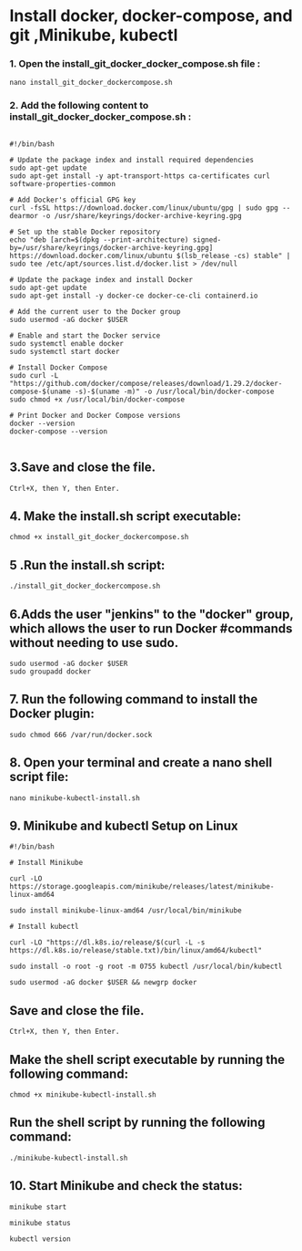# Install  docker, docker-compose, and git ,Minikube, kubectl

### 1. Open the install_git_docker_docker_compose.sh file :

```
nano install_git_docker_dockercompose.sh

```

### 2. Add the following content to install_git_docker_docker_compose.sh :

```

#!/bin/bash

# Update the package index and install required dependencies
sudo apt-get update
sudo apt-get install -y apt-transport-https ca-certificates curl software-properties-common

# Add Docker's official GPG key
curl -fsSL https://download.docker.com/linux/ubuntu/gpg | sudo gpg --dearmor -o /usr/share/keyrings/docker-archive-keyring.gpg

# Set up the stable Docker repository
echo "deb [arch=$(dpkg --print-architecture) signed-by=/usr/share/keyrings/docker-archive-keyring.gpg] https://download.docker.com/linux/ubuntu $(lsb_release -cs) stable" | sudo tee /etc/apt/sources.list.d/docker.list > /dev/null

# Update the package index and install Docker
sudo apt-get update
sudo apt-get install -y docker-ce docker-ce-cli containerd.io

# Add the current user to the Docker group
sudo usermod -aG docker $USER

# Enable and start the Docker service
sudo systemctl enable docker
sudo systemctl start docker

# Install Docker Compose
sudo curl -L "https://github.com/docker/compose/releases/download/1.29.2/docker-compose-$(uname -s)-$(uname -m)" -o /usr/local/bin/docker-compose
sudo chmod +x /usr/local/bin/docker-compose

# Print Docker and Docker Compose versions
docker --version
docker-compose --version


```
## 3.Save and close the file.
```
Ctrl+X, then Y, then Enter.
```
 
## 4. Make the install.sh script executable:

```
chmod +x install_git_docker_dockercompose.sh
```

## 5 .Run the install.sh script:

```
./install_git_docker_dockercompose.sh

```

## 6.Adds the user "jenkins" to the "docker" group, which allows the user to run Docker #commands without needing to use sudo.
 
 ```
sudo usermod -aG docker $USER
sudo groupadd docker
```

## 7. Run the following command to install the Docker plugin:

```
sudo chmod 666 /var/run/docker.sock 

```

## 8. Open your terminal and create a nano shell script file:

```
nano minikube-kubectl-install.sh
```


## 9. Minikube and kubectl Setup on Linux

```
#!/bin/bash

# Install Minikube

curl -LO https://storage.googleapis.com/minikube/releases/latest/minikube-linux-amd64

sudo install minikube-linux-amd64 /usr/local/bin/minikube

# Install kubectl

curl -LO "https://dl.k8s.io/release/$(curl -L -s https://dl.k8s.io/release/stable.txt)/bin/linux/amd64/kubectl"

sudo install -o root -g root -m 0755 kubectl /usr/local/bin/kubectl

sudo usermod -aG docker $USER && newgrp docker

```





## Save and close the file.
```
Ctrl+X, then Y, then Enter.
```

## Make the shell script executable by running the following command:
```
chmod +x minikube-kubectl-install.sh
```

## Run the shell script by running the following command:

```
./minikube-kubectl-install.sh

```


## 10. Start Minikube and check the status:

```
minikube start 

```


```
minikube status 

```


```
kubectl version